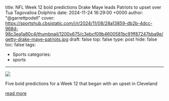 title: NFL Week 12 bold predictions Drake Maye leads Patriots to upset over Tua Tagovailoa Dolphins
date: 2024-11-24 16:29:00 +0000
author: "@garrettpodell"
cover: https://sportshub.cbsistatic.com/i/r/2024/11/08/28a13859-db2b-4dcc-968d-98c3ea1a80c4/thumbnail/1200x675/c3ebcf09b4600581bc91ff87247bba9e/getty-drake-maye-patriots.jpg
draft: false
top: false
type: post
hide: false
toc: false
tags:
  - Sports
categories:
  - sports
---

![](https://sportshub.cbsistatic.com/i/r/2024/11/08/28a13859-db2b-4dcc-968d-98c3ea1a80c4/thumbnail/1200x675/c3ebcf09b4600581bc91ff87247bba9e/getty-drake-maye-patriots.jpg)

Five bold predictions for a Week 12 that began with an upset in Cleveland

[read more](https://www.cbssports.com/nfl/news/nfl-week-12-bold-predictions-drake-maye-leads-patriots-to-upset-over-tua-tagovailoa-dolphins/)
